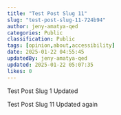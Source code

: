 ```yaml
---
title: "Test Post Slug 11"
slug: "test-post-slug-11-724b94"
author: jeny-amatya-qed
categories: Public
classification: Public
tags: [opinion,about,accessibility]
date: 2025-01-22 04:55:45 
updatedBy: jeny-amatya-qed
updated: 2025-01-22 05:07:35 
likes: 0
---
```


Test Post Slug 1 Updated

Test Post Slug 11 Updated again